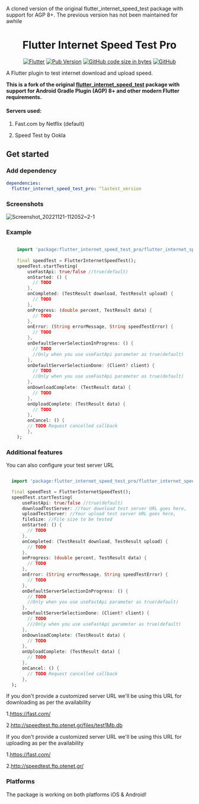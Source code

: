 A cloned version of the original flutter_internet_speed_test package with support for AGP 8+. The previous version has not been maintained for awhile


<div align="center">

# Flutter Internet Speed Test Pro

[![Flutter](https://img.shields.io/badge/_Flutter_-Plugin-grey.svg?&logo=Flutter&logoColor=white&labelColor=blue)](https://pub.dev/packages/flutter_internet_speed_test_pro)
[![Pub Version](https://img.shields.io/pub/v/flutter_internet_speed_test_pro?color=orange&label=version)](https://pub.dev/packages/flutter_internet_speed_test_pro)
[![GitHub code size in bytes](https://img.shields.io/github/languages/code-size/redx1t/flutter_internet_speed_test_pro?color=blueviolet)](https://pub.dev/packages/flutter_internet_speed_test_pro)
[![GitHub](https://img.shields.io/github/license/redx1t/flutter_internet_speed_test_pro)](https://pub.dev/packages/flutter_internet_speed_test_pro)
 
</div>
A Flutter plugin to test internet download and upload speed.

**This is a fork of the original [flutter_internet_speed_test](https://pub.dev/packages/flutter_internet_speed_test) package with support for Android Gradle Plugin (AGP) 8+ and other modern Flutter requirements.**

#### Servers used:

1. Fast.com by Netflix (default)

2. Speed Test by Ookla

## Get started

### Add dependency

```yaml
dependencies:
  flutter_internet_speed_test_pro: ^lastest_version
```

### Screenshots

![Screenshot_20221121-112052~2-1](https://user-images.githubusercontent.com/8435335/202976318-2fe97441-ee8f-4545-bf19-0245491c4c08.jpg)

### Example

```dart

    import 'package:flutter_internet_speed_test_pro/flutter_internet_speed_test.dart';
    
    final speedTest = FlutterInternetSpeedTest();
    speedTest.startTesting(
        useFastApi: true/false //true(default)
        onStarted: () {
          // TODO
        },
        onCompleted: (TestResult download, TestResult upload) {
          // TODO
        },
        onProgress: (double percent, TestResult data) {
          // TODO
        },
        onError: (String errorMessage, String speedTestError) {
          // TODO
        },
        onDefaultServerSelectionInProgress: () {
          // TODO
          //Only when you use useFastApi parameter as true(default)
        },
        onDefaultServerSelectionDone: (Client? client) {
          // TODO
          //Only when you use useFastApi parameter as true(default)
        },
        onDownloadComplete: (TestResult data) {
          // TODO
        },
        onUploadComplete: (TestResult data) {
          // TODO
        },
        onCancel: () {
        // TODO Request cancelled callback
        },
    );

```

### Additional features

You can also configure your test server URL

```dart

  import 'package:flutter_internet_speed_test_pro/flutter_internet_speed_test.dart';

  final speedTest = FlutterInternetSpeedTest();
  speedTest.startTesting(
      useFastApi: true/false //true(default)
      downloadTestServer: //Your download test server URL goes here,
      uploadTestServer: //Your upload test server URL goes here,
      fileSize: //File size to be tested
      onStarted: () {
        // TODO
      },
      onCompleted: (TestResult download, TestResult upload) {
        // TODO
      },
      onProgress: (double percent, TestResult data) {
        // TODO
      },
      onError: (String errorMessage, String speedTestError) {
        // TODO
      },
      onDefaultServerSelectionInProgress: () {
        // TODO
        //Only when you use useFastApi parameter as true(default)
      },
      onDefaultServerSelectionDone: (Client? client) {
        // TODO
        ///Only when you use useFastApi parameter as true(default)
      },
      onDownloadComplete: (TestResult data) {
        // TODO
      },
      onUploadComplete: (TestResult data) {
        // TODO
      },
      onCancel: () {
        // TODO Request cancelled callback
      },
  );

```

If you don't provide a customized server URL we'll be using this URL for downloading as per the
availability

1.https://fast.com/

2.http://speedtest.ftp.otenet.gr/files/test1Mb.db

If you don't provide a customized server URL we'll be using this URL for uploading as per the
availability

1.https://fast.com/

2.http://speedtest.ftp.otenet.gr/

### Platforms

The package is working on both platforms iOS & Android!
